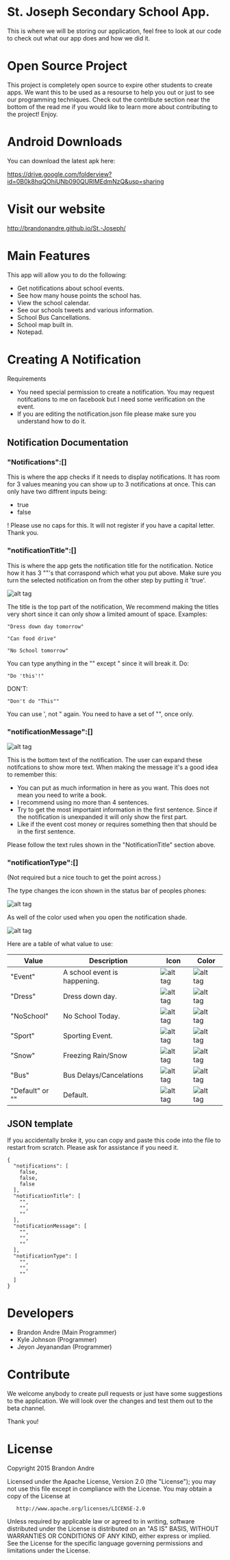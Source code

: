 # St. Joseph Secondary School App.
This is where we will be storing our application, feel free to look at our code to check out what our app does and how we did it.

# Open Source Project
This project is completely open source to expire other students to create apps. We want this to be used as a resourse to help you out or just to see our programming techniques. Check out the contribute section near the bottom of the read me if you would like to learn more about contributing to the project! Enjoy.

# Android Downloads
You can download the latest apk here:

https://drive.google.com/folderview?id=0B0k8hqQOhiUNb090QURlMEdmNzQ&usp=sharing

# Visit our website
http://brandonandre.github.io/St.-Joseph/

# Main Features
This app will allow you to do the following:

  * Get notifications about school events.
  * See how many house points the school has.
  * View the school calendar.
  * See our schools tweets and various information.
  * School Bus Cancellations.
  * School map built in.
  * Notepad.

# Creating A Notification

Requirements
  * You need special permission to create a notification. You may request notifcations to me on facebook but I need some verification on the event.
  * If you are editing the notification.json file please make sure you understand how to do it.
  
## Notification Documentation
### "Notifications":[]
This is where the app checks if it needs to display notifications. It has room for 3 values meaning you can show up to 3 notifications at once. This can only have two diffrent inputs being:

* true
* false

! Please use no caps for this. It will not register if you have a capital letter. Thank you.

### "notificationTitle":[]
This is where the app gets the notification title for the notification. Notice how it has 3 ""'s that corraspond which what you put above. Make sure you turn the selected notification on from the other step by putting it 'true'.

![alt tag](http://i.imgur.com/N57sUtn.png)

The title is the top part of the notification, We recommend making the titles very short since it can only show a limited amount of space. Examples:

```
"Dress down day tomorrow"

"Can food drive"

"No School tomorrow"
```

You can type anything in the "" except " since it will break it. Do:

```
"Do 'this'!"
```

DON'T:

```
"Don't do "This""
```
You can use ', not " again. You need to have a set of "", once only.

### "notificationMessage":[]
![alt tag](http://i.imgur.com/N57sUtn.png) 

This is the bottom text of the notification. The user can expand these notifcations to show more text. When making the message it's a good idea to remember this:

* You can put as much information in here as you want. This does not mean you need to write a book.
* I recommend using no more than 4 sentences.
* Try to get the most importaint information in the first sentence. Since if the notification is unexpanded it will only show the first part.
* Like if the event cost money or requires something then that should be in the first sentence.

Please follow the text rules shown in the "NotificationTitle" section above.

### "notificationType":[]
(Not required but a nice touch to get the point across.)

The type changes the icon shown in the status bar of peoples phones:

![alt tag](http://i.imgur.com/6Ce2OlT.png) 

As well of the color used when you open the notification shade.

![alt tag](http://i.imgur.com/N57sUtn.png) 

Here are a table of what value to use:

| Value | Description | Icon | Color |
| ------------- | ------------- | ------------- | ------------- |
| "Event"  | A school event is happening. | ![alt tag](http://i.imgur.com/3YQlC8F.png) | ![alt tag](http://i.imgur.com/9Mu4QvR.png) |
| "Dress"  | Dress down day. | ![alt tag](http://i.imgur.com/9O30ekq.png) | ![alt tag](http://i.imgur.com/CRTLu4g.png) |
| "NoSchool"  | No School Today. | ![alt tag](http://i.imgur.com/q7V5bd3.png) | ![alt tag](http://i.imgur.com/SrxxRjQ.png) |
| "Sport"  | Sporting Event. | ![alt tag](http://i.imgur.com/EphHe4f.png) | ![alt tag](http://i.imgur.com/zqxYLEV.png) |
| "Snow"  | Freezing Rain/Snow | ![alt tag](http://i.imgur.com/3ZUKiOL.png) | ![alt tag](http://i.imgur.com/DY4AgCo.png) |
| "Bus"  | Bus Delays/Cancelations | ![alt tag](http://i.imgur.com/rWHFG3Y.png) | ![alt tag](http://i.imgur.com/dedzBtv.png) |
| "Default" or ""  | Default. | ![alt tag](http://i.imgur.com/JXysZ2N.png) | ![alt tag](http://i.imgur.com/mrA1ihx.png) |

## JSON template
If you accidentally broke it, you can copy and paste this code into the file to restart from scratch. Please ask for assistance if you need it.

```
{
  "notifications": [
    false,
    false,
    false
  ],
  "notificationTitle": [
    "",
    "",
    ""
  ],
  "notificationMessage": [
    "",
    "",
    ""
  ],
  "notificationType": [
    "",
    "",
    ""
  ]
}

```

# Developers

  * Brandon Andre (Main Programmer)
  * Kyle Johnson (Programmer)
  * Jeyon Jeyanandan (Programmer)

# Contribute

We welcome anybody to create pull requests or just have some suggestions to the application. We will look over the changes and test them out to the beta channel.

Thank you!

# License

   Copyright 2015 Brandon Andre

   Licensed under the Apache License, Version 2.0 (the "License");
   you may not use this file except in compliance with the License.
   You may obtain a copy of the License at

       http://www.apache.org/licenses/LICENSE-2.0

   Unless required by applicable law or agreed to in writing, software
   distributed under the License is distributed on an "AS IS" BASIS,
   WITHOUT WARRANTIES OR CONDITIONS OF ANY KIND, either express or implied.
   See the License for the specific language governing permissions and
   limitations under the License.
